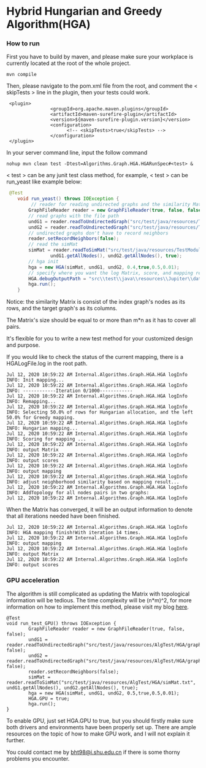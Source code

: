 # Hybrid Hungarian and Greedy Algorithm(HGA)

### How to run 

First you have to build by maven, and please make sure your workplace is currently located at the root of the whole project.

```, 
mvn compile
```

Then, please navigate to the pom.xml file from the root, and comment the < skipTests > line in the plugin, then your tests could work.

```
 <plugin>
                <groupId>org.apache.maven.plugins</groupId>
                <artifactId>maven-surefire-plugin</artifactId>
                <version>${maven-surefire-plugin.version}</version>
                <configuration>
                      <!-- <skipTests>true</skipTests> -->
                </configuration>
 </plugin>

```

In your server command line, input the follow command

```
nohup mvn clean test -Dtest=Algorithms.Graph.HGA.HGARunSpec#<test> &
```

< test > can be any junit test class method, for example, < test > can be run_yeast like example below:

```java
 @Test
    void run_yeast() throws IOException {
         // reader for reading undirected graphs and the similarity Matrix
        GraphFileReader reader = new GraphFileReader(true, false, false);
        // read graphs with the file path
        undG1 = reader.readToUndirectedGraph("src/test/java/resources/TestModule/HGATestData/Human-YeastSub38N/net-38n.txt", false);
        undG2 = reader.readToUndirectedGraph("src/test/java/resources/TestModule/HGATestData/Human-YeastSub38N/HumanNet.txt", false);
        // undirected graphs don't have to record neighbors
        reader.setRecordNeighbors(false);
        // read the simMat 
        simMat = reader.readToSimMat("src/test/java/resources/TestModule/HGATestData/Human-YeastSub38N/fasta/yeastHumanSimList_EvalueLessThan1e-10.txt",
                undG1.getAllNodes(), undG2.getAllNodes(), true);
        // hga init
        hga = new HGA(simMat, undG1, undG2, 0.4,true,0.5,0.01);
        // specify where you want the log Matrix, score, and mapping result.
        HGA.debugOutputPath = "src\\test\\java\\resources\\Jupiter\\data\\";
        hga.run();
    }
```

Notice: the similarity Matrix is consist of the index graph's nodes as its rows, and the target graph's as its columns.

The Matrix's size should be equal to or more than m*n as it has to cover all pairs. 



It's flexible for you to write a new test method for your customized design and purpose.



If you would like to check the status of the current mapping, there is a HGALogFile.log in the root path.

```
Jul 12, 2020 10:59:22 AM Internal.Algorithms.Graph.HGA.HGA logInfo
INFO: Init mapping...
Jul 12, 2020 10:59:22 AM Internal.Algorithms.Graph.HGA.HGA logInfo
INFO: ------------Iteration 0/1000------------
Jul 12, 2020 10:59:22 AM Internal.Algorithms.Graph.HGA.HGA logInfo
INFO: Remapping...
Jul 12, 2020 10:59:22 AM Internal.Algorithms.Graph.HGA.HGA logInfo
INFO: Selecting 50.0% of rows for Hungarian allocation, and the left 50.0% for Greedy mapping.
Jul 12, 2020 10:59:22 AM Internal.Algorithms.Graph.HGA.HGA logInfo
INFO: Hungarian mapping...
Jul 12, 2020 10:59:22 AM Internal.Algorithms.Graph.HGA.HGA logInfo
INFO: Scoring for mapping ...
Jul 12, 2020 10:59:22 AM Internal.Algorithms.Graph.HGA.HGA logInfo
INFO: output Matrix
Jul 12, 2020 10:59:22 AM Internal.Algorithms.Graph.HGA.HGA logInfo
INFO: output scores
Jul 12, 2020 10:59:22 AM Internal.Algorithms.Graph.HGA.HGA logInfo
INFO: output mapping
Jul 12, 2020 10:59:22 AM Internal.Algorithms.Graph.HGA.HGA logInfo
INFO: adjust neighborhood similarity based on mapping result...
Jul 12, 2020 10:59:22 AM Internal.Algorithms.Graph.HGA.HGA logInfo
INFO: AddTopology for all nodes pairs in two graphs:
Jul 12, 2020 10:59:22 AM Internal.Algorithms.Graph.HGA.HGA logInfo
```

When the Matrix has converged, it will be an output information to denote that all iterations needed have been finished.

```
Jul 12, 2020 10:59:22 AM Internal.Algorithms.Graph.HGA.HGA logInfo
INFO: HGA mapping finish!With iteration 14 times.
Jul 12, 2020 10:59:22 AM Internal.Algorithms.Graph.HGA.HGA logInfo
INFO: output mapping
Jul 12, 2020 10:59:22 AM Internal.Algorithms.Graph.HGA.HGA logInfo
INFO: output Matrix
Jul 12, 2020 10:59:22 AM Internal.Algorithms.Graph.HGA.HGA logInfo
INFO: output scores
```

### GPU acceleration 

The algorithm is still complicated as updating the Matrix with topological information will be tedious. The time complexity will be (n*m)^2, for more information on how to implement this method, please visit my blog [here](http://www.haotian.life/2020/07/28/new-feature-gpu-for-hga/).

```
@Test
void run_test_GPU() throws IOException {
        GraphFileReader reader = new GraphFileReader(true, false, false);
        undG1 = reader.readToUndirectedGraph("src/test/java/resources/AlgTest/HGA/graph1.txt", false);
        undG2 = reader.readToUndirectedGraph("src/test/java/resources/AlgTest/HGA/graph2.txt", false);
        reader.setRecordNeighbors(false);
        simMat = reader.readToSimMat("src/test/java/resources/AlgTest/HGA/simMat.txt", undG1.getAllNodes(), undG2.getAllNodes(), true);
        hga = new HGA(simMat, undG1, undG2, 0.5,true,0.5,0.01);
        HGA.GPU = true;
        hga.run();
}
```

To enable GPU, just set HGA.GPU to true, but you should firstly make sure both drivers and environments have been properly set up. There are ample resources on the topic of how to make GPU work, and I will not explain it further.



You could contact me by bht98@i.shu.edu.cn  if there is some thorny problems you encounter.